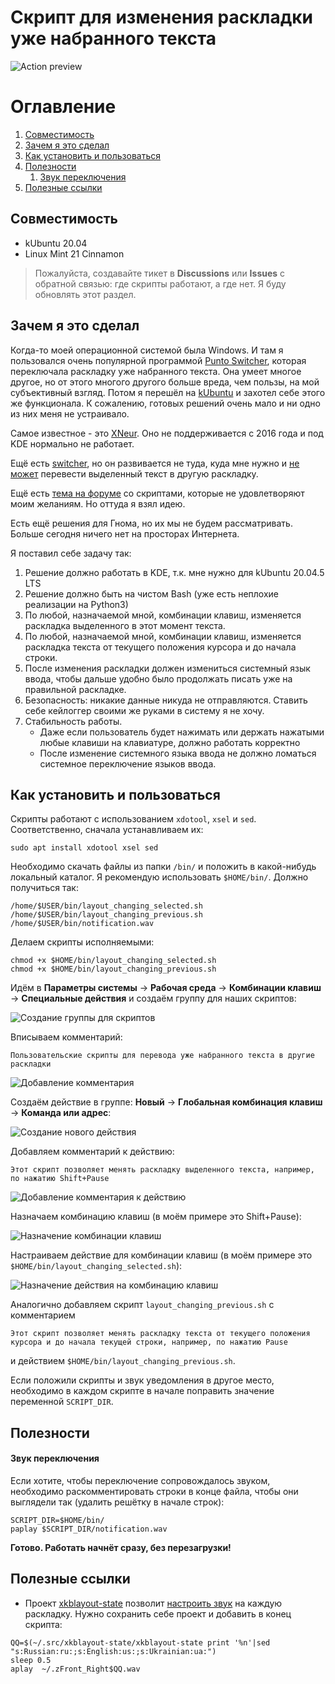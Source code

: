 # Скрипт для изменения раскладки уже набранного текста
![Action preview](/screenshots/garlic_preview.gif)
# Оглавление

1. [Совместимость](#совместимость)
2. [Зачем я это сделал](#зачем-я-это-сделал)
3. [Как установить и пользоваться](#как-установить-и-пользоваться)
4. [Полезности](#полезности)
    1. [Звук переключения](#звук-переключения)
5. [Полезные ссылки](#полезные-ссылки)

## Совместимость
+ kUbuntu 20.04
+ Linux Mint 21 Cinnamon

> Пожалуйста, создавайте тикет в **Discussions** или **Issues** с обратной связью: где скрипты работают, а где нет. Я буду обновлять этот раздел.
## Зачем я это сделал
Когда-то моей операционной системой была Windows. И там я пользовался очень популярной программой [Punto Switcher](https://yandex.ru/soft/punto/), 
которая переключала раскладку уже набранного текста. Она умеет многое другое, но от этого многого другого больше вреда, чем пользы, на мой субъективный
взгляд. Потом я перешёл на [kUbuntu](https://kubuntu.org/) и захотел себе этого же функционала. К сожалению, готовых решений очень мало и ни одно из них меня не устраивало. 

Самое известное - это [XNeur](https://github.com/AndrewCrewKuznetsov/xneur-devel). Оно не поддерживается с 2016 года и под KDE нормально не работает. 

Ещё есть [switcher](https://github.com/ds-voix/xswitcher), но он развивается не туда, куда мне нужно и [не может](https://github.com/ds-voix/xswitcher/issues/5#issuecomment-1139833292) перевести выделенный текст в другую раскладку.

Ещё есть [тема на форуме](https://forum.ubuntu.ru/index.php?topic=271377.0) со скриптами, которые не удовлетворяют моим желаниям. Но оттуда я взял идею.

Есть ещё решения для Гнома, но их мы не будем рассматривать. Больше сегодня ничего нет на просторах Интернета.

Я поставил себе задачу так:
1. Решение должно работать в KDE, т.к. мне нужно для kUbuntu 20.04.5 LTS
2. Решение должно быть на чистом Bash (уже есть неплохие реализации на Python3)
3. По любой, назначаемой мной, комбинации клавиш, изменяется раскладка выделенного в этот момент текста.
4. По любой, назначаемой мной, комбинации клавиш, изменяется раскладка текста от текущего положения курсора и до начала строки.
5. После изменения раскладки должен измениться системный язык ввода, чтобы дальше удобно было продолжать писать уже на правильной раскладке.
6. Безопасность: никакие данные никуда не отправляются. Ставить себе кейлоггер своими же руками в систему я не хочу.
7. Стабильность работы.
   - Даже если пользователь будет нажимать или держать нажатыми любые клавиши на клавиатуре, должно работать корректно
   - После изменение системного языка ввода не должно ломаться системное переключение языков ввода.
## Как установить и пользоваться
Скрипты работают с использованием `xdotool`, `xsel` и `sed`. Соответственно, сначала устанавливаем их:
```
sudo apt install xdotool xsel sed
```
Необходимо скачать файлы из папки `/bin/` и положить в какой-нибудь локальный каталог. Я рекомендую использовать `$HOME/bin/`. Должно получиться так:
```
/home/$USER/bin/layout_changing_selected.sh
/home/$USER/bin/layout_changing_previous.sh
/home/$USER/bin/notification.wav
```
Делаем скрипты исполняемыми:
```
chmod +x $HOME/bin/layout_changing_selected.sh
chmod +x $HOME/bin/layout_changing_previous.sh
```
Идём в **Параметры системы** -> **Рабочая среда** -> **Комбинации клавиш** -> **Специальные действия** и создаём группу для наших скриптов:

![Создание группы для скриптов](/screenshots/1_create_group.jpg)

Вписываем комментарий:
```
Пользовательские скрипты для перевода уже набранного текста в другие раскладки
```
![Добавление комментария](/screenshots/2_making_description.jpg)

Создаём действие в группе: **Новый** -> **Глобальная комбинация клавиш** -> **Команда или адрес**:

![Создание нового действия](/screenshots/3_create_hotkey.jpg)

Добавляем комментарий к действию:
```
Этот скрипт позволяет менять раскладку выделенного текста, например, по нажатию Shift+Pause
```
![Добавление комментария к действию](/screenshots/4_making_hotkey_description.jpg)

Назначаем комбинацию клавиш (в моём примере это Shift+Pause):

![Назначение комбинации клавиш](/screenshots/5_making_keyboard_shortcut.jpg)

Настраиваем действие для комбинации клавиш (в моём примере это `$HOME/bin/layout_changing_selected.sh`):

![Назначение действия на комбинацию клавиш](/screenshots/6_making_action.jpg)

Аналогично добавляем скрипт `layout_changing_previous.sh` с комментарием
```
Этот скрипт позволяет менять раскладку текста от текущего положения курсора и до начала текущей строки, например, по нажатию Pause
```
и действием `$HOME/bin/layout_changing_previous.sh`.

Если положили скрипты и звук уведомления в другое место, необходимо в каждом скрипте в начале поправить значение переменной `SCRIPT_DIR`.

## Полезности

#### Звук переключения

Если хотите, чтобы переключение сопровождалось звуком, необходимо раскомментировать строки в конце файла, чтобы они выглядели так (удалить решётку в начале строк):
```
SCRIPT_DIR=$HOME/bin/
paplay $SCRIPT_DIR/notification.wav
```

**Готово. Работать начнёт сразу, без перезагрузки!**
## Полезные ссылки
* Проект [xkblayout-state](https://github.com/nonpop/xkblayout-state) позволит [настроить звук](https://forum.ubuntu.ru/index.php?topic=271377.msg2475753#msg2475753) на каждую раскладку. Нужно сохранить себе проект и добавить в конец скрипта:
```
QQ=$(~/.src/xkblayout-state/xkblayout-state print '%n'|sed "s:Russian:ru:;s:English:us:;s:Ukrainian:ua:")
sleep 0.5
aplay  ~/.zFront_Right$QQ.wav
```
